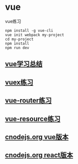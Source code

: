# vue
vue练习  
```
npm install -g vue-cli
vue init webpack my-project
cd my-project
npm install
npm run dev 
```

## [vue学习总结](https://github.com/fengnovo/vue/tree/master/learn)
## [vuex练习](https://github.com/fengnovo/vue/tree/master/vuex-test)
## [vue-router练习](https://github.com/fengnovo/vue/tree/master/vue-router-test)
## [vue-resource练习](https://github.com/fengnovo/vue/tree/master/vue-resource-test)  
## [cnodejs.org vue版本](https://github.com/fengnovo/vue/tree/master/vue-cnode)  
## [cnodejs.org react版本](https://github.com/fengnovo/fengnovo-react-test/tree/master/transition-test)  
